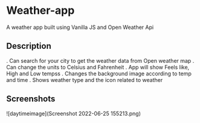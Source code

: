 # Weather-app
A weather app built using Vanilla JS and Open Weather Api

## Description
. Can search for your city to get the weather data from Open weather map
. Can change the units to Celsius and Fahrenheit
. App will show Feels like, High and Low tempss
. Changes the background image according to temp and time
. Shows weather type and the icon related to weather

## Screenshots
![daytimeimage](Screenshot 2022-06-25 155213.png)

